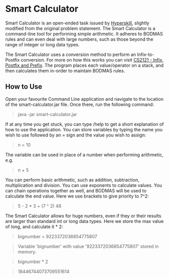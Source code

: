 # Smart Calculator
Smart Calculator is an open-ended task issued by [Hyperskill](https://hyperskill.org), slightly modified from the original problem statement.
The Smart Calculator is a command-line tool for performing simple arithmetic. It adheres to BODMAS rules and can even deal with large numbers, such as those beyond the range of
  integer or long data types.

The Smart Calculator uses a conversion method to perform an Infix-to-Postfix conversion. For more on how this works you can visit
  [CS2121 - Infix, Postfix and Prefix](http://www.cs.man.ac.uk/~pjj/cs212/fix.html). The program places each value/operator on a stack, and then calculates them
in-order to maintain BODMAS rules.

## How to Use ##
Open your favourite Command Line application and navigate to the location of the smart-calculator.jar file.
Once there, run the following command:
>java -jar smart-calculator.jar
>
If at any time you get stuck, you can type /help to get a short explanation of how to use the application.
You can store variables by typing the name you wish to use followed by an = sign and the value you wish to assign:
>n = 10
>
The variable can be used in place of a number when performing arithmetic, e.g.
>n + 5
>
You can perform basic arithmetic, such as addition, subtraction, multiplication and division. You can use exponents to calculate values.
You can chain operations together as well, and BODMAS will be used to calculate the end value. Here we use brackets to give priority to 7^2:
>5 - 2 * 3 + (7 ^ 2)
>48

The Smart Calculator allows for huge numbers, even if they or their results are larger than standard int or long data types. Here we store the max value of long, and
  calculate it * 2:
> bignumber = 9223372036854775807

> Variable 'bignumber' with value '9223372036854775807' stored in memory.

> bignumber * 2

> 18446744073709551614
